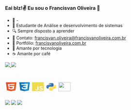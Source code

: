 ### Eai blz!✌️ Eu sou o Francisvan Oliveira 👋


- 🔭 -
- 🌱 Estudante de Análise e desenvolvimento de sistemas
- 🔍 Sempre disposto a aprender
- 📧 Contato: francisvan.oliveira@francisvanoliveira.com.br
- 📜 Portfólio: <a href="https://francisvanoliveira.com.br/" target="_blank">francisvanoliveira.com.br</a>
- 🤩 Amante por tecnologia
- ☕ Amante por café

<div>
  <a href="https://github.com/francisvanoliveira">
  <img height="180em" src="https://github-readme-stats.vercel.app/api?username=francisvanoliveira&show_icons=true&theme=tokyonight&include_all_commits=true&count_private=true"/>
  <img height="180em" src="https://github-readme-stats.vercel.app/api/top-langs/?username=francisvanoliveira&layout=compact&langs_count=7&theme=tokyonight"/>   
  </a>
</div>
  
 ##
  
 <div style="display: inline_block"><br>
  <img align="center" alt="" height="30" width="40" src="https://raw.githubusercontent.com/devicons/devicon/master/icons/html5/html5-original.svg">
  <img align="center" alt="" height="30" width="40" src="https://raw.githubusercontent.com/devicons/devicon/master/icons/css3/css3-original.svg">
  <img align="center" alt="" height="30" width="40" src="https://raw.githubusercontent.com/devicons/devicon/master/icons/javascript/javascript-plain.svg">
  <img align="center" alt="" height="30" width="40" src="https://raw.githubusercontent.com/devicons/devicon/master/icons/python/python-original.svg">
  <img align="center" alt="" height="30" width="40" src="https://icongr.am/devicon/c-original.svg?size=128&color=currentColor">
</div>
  
 ##
  
<div> 
  <a href="https://instagram.com/francisvan_oliveira" target="_blank"><img src="https://img.shields.io/badge/-Instagram-%23E4405F?style=for-the-badge&logo=instagram&logoColor=white" target="_blank"></a>
  <a href = "mailto:francisvan.oliveira@francisvanoliveira.com"><img src="https://img.shields.io/badge/-Gmail-%23333?style=for-the-badge&logo=gmail&logoColor=white" target="_blank"></a>
  <a href="https://www.linkedin.com/in/francisvan-oliveira-547bab9a/" target="_blank"><img src="https://img.shields.io/badge/-LinkedIn-%230077B5?style=for-the-badge&logo=linkedin&logoColor=white" target="_blank"></a> 
</div>
